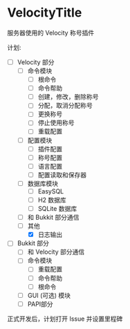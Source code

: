 # VelocityTitle

服务器使用的 Velocity 称号插件

计划:
* [ ] Velocity 部分
    - [ ] 命令模块
        * [ ] 根命令
        * [ ] 命令帮助
        * [ ] 创建，修改，删除称号
        * [ ] 分配，取消分配称号
        * [ ] 更换称号
        * [ ] 停止使用称号
        * [ ] 重载配置
    - [ ] 配置模块
        * [ ] 插件配置
        * [ ] 称号配置
        * [ ] 语言配置
        * [ ] 配置读取和保存器
    - [ ] 数据库模块
        * [ ] EasySQL
        * [ ] H2 数据库
        * [ ] SQLite 数据库
    - [ ] 和 Bukkit 部分通信
    - [ ] 其他
        * [x] 日志输出
* [ ] Bukkit 部分
    - [ ] 和 Velocity 部分通信
    - [ ] 命令模块
        * [ ] 重载配置
        * [ ] 命令帮助
        * [ ] 根命令
    - [ ] GUI (可选) 模块
    - [ ] PAPI部分

正式开发后，计划打开 Issue 并设置里程碑

